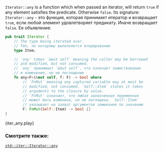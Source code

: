`Iterator::any` is a function which when passed an iterator, will return
`true` if any element satisfies the predicate. Otherwise `false`. Its
signature:
`Iterator::any` - это функция, которая принимает итератор и возвращает `true`,
если любой элемент удовлетворяет предикату. Иначе возвращает `false`. Ее
объявление:

```rust
pub trait Iterator {
    // The type being iterated over.
    // Тип, по которому выполняется итерирование
    type Item;

    // `any` takes `&mut self` meaning the caller may be borrowed
    // and modified, but not consumed.
    // `any` принимает `&mut self`, что означает заимствование
    // и изменение, но не поглощение
    fn any<F>(&mut self, f: F) -> bool where
        // `FnMut` meaning any captured variable may at most be
        // modified, not consumed. `Self::Item` states it takes
        // arguments to the closure by value.
        // `FnMut` означает, что любая захваченная переменная
        // может быть изменена, но не поглощена. `Self::Item`
        // указывает на захват аргументов замыкания по значению
        F: FnMut(Self::Item) -> bool {}
}
```

{iter_any.play}

### Смотрите также:

[`std::iter::Iterator::any`][any]

[any]: http://doc.rust-lang.org/std/iter/trait.Iterator.html#method.any

